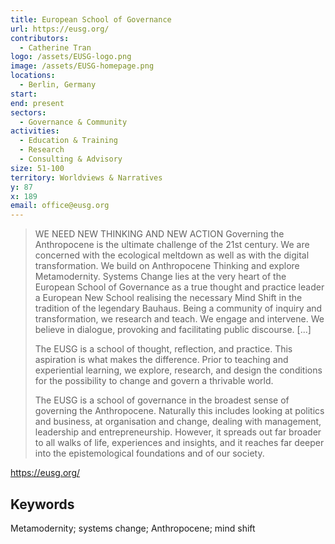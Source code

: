 ```yaml
---
title: European School of Governance
url: https://eusg.org/
contributors:
  - Catherine Tran
logo: /assets/EUSG-logo.png
image: /assets/EUSG-homepage.png
locations:
  - Berlin, Germany
start: 
end: present
sectors:
  - Governance & Community
activities:
  - Education & Training
  - Research
  - Consulting & Advisory
size: 51-100
territory: Worldviews & Narratives
y: 87
x: 189
email: office@eusg.org
---
```

> WE NEED NEW THINKING AND NEW ACTION
> Governing the Anthropocene is the ultimate challenge of the 21st century. We are concerned with the ecological meltdown as well as with the digital transformation. We build on Anthropocene Thinking and explore Metamodernity. Systems Change lies at the very heart of the European School of Governance as a true thought and practice leader a European New School realising the necessary Mind Shift in the tradition of the legendary Bauhaus. Being a community of inquiry and transformation, we research and teach. We engage and intervene. We believe in dialogue, provoking and facilitating public discourse. [...]
> 
> The EUSG is a school of thought, reflection, and practice. This aspiration is what makes the difference. Prior to teaching and experiential learning, we explore, research, and design the conditions for the possibility to change and govern a thrivable world.
> 
> The EUSG is a school of governance in the broadest sense of governing the Anthropocene. Naturally this includes looking at politics and business, at organisation and change, dealing with management, leadership and entrepreneurship. However, it spreads out far broader to all walks of life, experiences and insights, and it reaches far deeper into the epistemological foundations and of our society.

https://eusg.org/

## Keywords

Metamodernity; systems change; Anthropocene; mind shift
